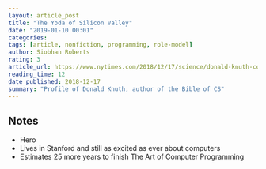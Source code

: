 ```yaml
---
layout: article_post
title: "The Yoda of Silicon Valley"
date: "2019-01-10 00:01"
categories:
tags: [article, nonfiction, programming, role-model]
author: Siobhan Roberts
rating: 3
article_url: https://www.nytimes.com/2018/12/17/science/donald-knuth-computers-algorithms-programming.html
reading_time: 12
date_published: 2018-12-17
summary: "Profile of Donald Knuth, author of the Bible of CS"
---
```


## Notes

* Hero
* Lives in Stanford and still as excited as ever about computers
* Estimates 25 more years to finish The Art of Computer Programming
